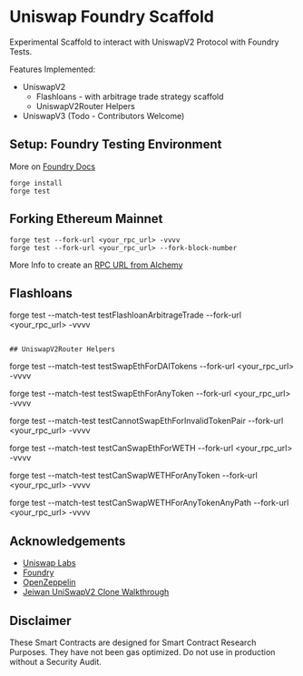 # Uniswap Foundry Scaffold

Experimental Scaffold to interact with UniswapV2 Protocol with Foundry Tests.

Features Implemented:
- UniswapV2 
  - Flashloans - with arbitrage trade strategy scaffold
  - UniswapV2Router Helpers
- UniswapV3 (Todo - Contributors Welcome) 


## Setup: Foundry Testing Environment

More on [Foundry Docs](https://book.getfoundry.sh/getting-started/installation)


```
forge install
forge test
```

## Forking Ethereum Mainnet

``` solidity
forge test --fork-url <your_rpc_url> -vvvv
forge test --fork-url <your_rpc_url> --fork-block-number

```
More Info to create an [RPC URL from Alchemy](https://www.alchemy.com/)


## Flashloans

forge test --match-test testFlashloanArbitrageTrade --fork-url <your_rpc_url> -vvvv
```

## UniswapV2Router Helpers

```
forge test --match-test testSwapEthForDAITokens --fork-url <your_rpc_url> -vvvv

forge test --match-test testSwapEthForAnyToken --fork-url <your_rpc_url> -vvvv

forge test --match-test testCannotSwapEthForInvalidTokenPair --fork-url <your_rpc_url> -vvvv

forge test --match-test testCanSwapEthForWETH --fork-url <your_rpc_url> -vvvv

forge test --match-test testCanSwapWETHForAnyToken --fork-url <your_rpc_url> -vvvv

forge test --match-test testCanSwapWETHForAnyTokenAnyPath --fork-url <your_rpc_url> -vvvv

## Acknowledgements

-   [Uniswap Labs](https://github.com/Uniswap)
-   [Foundry](https://github.com/gakonst/foundry)
-   [OpenZeppelin](https://github.com/OpenZeppelin/openzeppelin-contracts)
-   [Jeiwan UniSwapV2 Clone Walkthrough](https://github.com/Jeiwan/zuniswapv2)


## Disclaimer
These Smart Contracts are designed for Smart Contract Research Purposes. They have not been gas optimized. Do not use in production without a Security Audit.